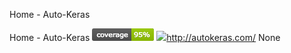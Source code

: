 Home - Auto-Keras

Home - Auto-Keras
![](../_resources/9aa53fc53b0dd2dc18ce374831db775e.png)
![](../_resources/c54c6ea867a34eda7c7660a35d1ba512.png)http://autokeras.com/
None